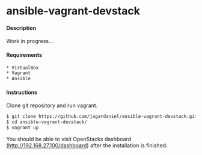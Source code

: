 # ansible-vagrant-devstack
#### Description
Work in progress...
#### Requirements
```sh
* VirtualBox
* Vagrant
* Ansible
```
#### Instructions
Clone git repository and run vagrant.
```sh
$ git clone https://github.com/jagardaniel/ansible-vagrant-devstack.git
$ cd ansible-vagrant-devstack/
$ vagrant up
```

You should be able to visit OpenStacks dashboard (http://192.168.27.100/dashboard) after the installation is finished.
